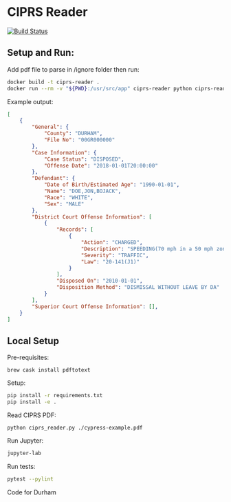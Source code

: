 # CIPRS Reader
[![Build Status](https://travis-ci.org/deardurham/ciprs-reader.svg?branch=master)](https://travis-ci.org/deardurham/ciprs-reader)

## Setup and Run:

Add pdf file to parse in /ignore folder then run:

```bash
docker build -t ciprs-reader .
docker run --rm -v "${PWD}:/usr/src/app" ciprs-reader python ciprs-reader.py ignore/cypress-example.pdf
```

Example output:

```json
[
    {
        "General": {
            "County": "DURHAM",
            "File No": "00GR000000"
        },
        "Case Information": {
            "Case Status": "DISPOSED",
            "Offense Date": "2018-01-01T20:00:00"
        },
        "Defendant": {
            "Date of Birth/Estimated Age": "1990-01-01",
            "Name": "DOE,JON,BOJACK",
            "Race": "WHITE",
            "Sex": "MALE"
        },
        "District Court Offense Information": [
            {
                "Records": [
                    {
                        "Action": "CHARGED",
                        "Description": "SPEEDING(70 mph in a 50 mph zone)",
                        "Severity": "TRAFFIC",
                        "Law": "20-141(J1)"
                    }
                ],
                "Disposed On": "2010-01-01",
                "Disposition Method": "DISMISSAL WITHOUT LEAVE BY DA"
            }
        ],
        "Superior Court Offense Information": [],
    }
]
```

## Local Setup

Pre-requisites:

```
brew cask install pdftotext
```

Setup:

```bash
pip install -r requirements.txt
pip install -e .
```

Read CIPRS PDF:

```
python ciprs_reader.py ./cypress-example.pdf
```

Run Jupyter:

```bash
jupyter-lab
```

Run tests:

```bash
pytest --pylint
```

Code for Durham
